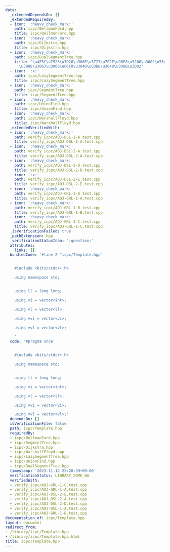 ```yaml
---
data:
  _extendedDependsOn: []
  _extendedRequiredBy:
  - icon: ':heavy_check_mark:'
    path: icpc/BellmanFord.hpp
    title: icpc/BellmanFord.hpp
  - icon: ':heavy_check_mark:'
    path: icpc/Dijkstra.hpp
    title: icpc/Dijkstra.hpp
  - icon: ':heavy_check_mark:'
    path: icpc/DualSegmentTree.hpp
    title: "\u4F5C\u7528\u7D20\u306E\u5727\u7E2E\u90E8\u5206\u3002\u554F\u984C\u306B\
      \u3088\u3063\u3066\u66F8\u304D\u63DB\u3048\u308B\u3002"
  - icon: ':x:'
    path: icpc/LazySegmentTree.hpp
    title: icpc/LazySegmentTree.hpp
  - icon: ':heavy_check_mark:'
    path: icpc/SegmentTree.hpp
    title: icpc/SegmentTree.hpp
  - icon: ':heavy_check_mark:'
    path: icpc/UnionFind.hpp
    title: icpc/UnionFind.hpp
  - icon: ':heavy_check_mark:'
    path: icpc/WarshallFloyd.hpp
    title: icpc/WarshallFloyd.hpp
  _extendedVerifiedWith:
  - icon: ':heavy_check_mark:'
    path: verify_icpc/AOJ-DSL-1-A.test.cpp
    title: verify_icpc/AOJ-DSL-1-A.test.cpp
  - icon: ':heavy_check_mark:'
    path: verify_icpc/AOJ-DSL-2-A.test.cpp
    title: verify_icpc/AOJ-DSL-2-A.test.cpp
  - icon: ':heavy_check_mark:'
    path: verify_icpc/AOJ-DSL-2-D.test.cpp
    title: verify_icpc/AOJ-DSL-2-D.test.cpp
  - icon: ':x:'
    path: verify_icpc/AOJ-DSL-2-E.test.cpp
    title: verify_icpc/AOJ-DSL-2-E.test.cpp
  - icon: ':heavy_check_mark:'
    path: verify_icpc/AOJ-GRL-1-A.test.cpp
    title: verify_icpc/AOJ-GRL-1-A.test.cpp
  - icon: ':heavy_check_mark:'
    path: verify_icpc/AOJ-GRL-1-B.test.cpp
    title: verify_icpc/AOJ-GRL-1-B.test.cpp
  - icon: ':heavy_check_mark:'
    path: verify_icpc/AOJ-GRL-1-C.test.cpp
    title: verify_icpc/AOJ-GRL-1-C.test.cpp
  _isVerificationFailed: true
  _pathExtension: hpp
  _verificationStatusIcon: ':question:'
  attributes:
    links: []
  bundledCode: '#line 2 "icpc/Template.hpp"


    #include <bits/stdc++.h>

    using namespace std;


    using ll = long long;

    using vi = vector<int>;

    using vl = vector<ll>;

    using vvi = vector<vi>;

    using vvl = vector<vl>;

    '
  code: '#pragma once


    #include <bits/stdc++.h>

    using namespace std;


    using ll = long long;

    using vi = vector<int>;

    using vl = vector<ll>;

    using vvi = vector<vi>;

    using vvl = vector<vl>;'
  dependsOn: []
  isVerificationFile: false
  path: icpc/Template.hpp
  requiredBy:
  - icpc/BellmanFord.hpp
  - icpc/SegmentTree.hpp
  - icpc/Dijkstra.hpp
  - icpc/WarshallFloyd.hpp
  - icpc/LazySegmentTree.hpp
  - icpc/UnionFind.hpp
  - icpc/DualSegmentTree.hpp
  timestamp: '2023-11-12 23:20:39+09:00'
  verificationStatus: LIBRARY_SOME_WA
  verifiedWith:
  - verify_icpc/AOJ-GRL-1-C.test.cpp
  - verify_icpc/AOJ-GRL-1-A.test.cpp
  - verify_icpc/AOJ-DSL-2-E.test.cpp
  - verify_icpc/AOJ-DSL-2-A.test.cpp
  - verify_icpc/AOJ-DSL-2-D.test.cpp
  - verify_icpc/AOJ-DSL-1-A.test.cpp
  - verify_icpc/AOJ-GRL-1-B.test.cpp
documentation_of: icpc/Template.hpp
layout: document
redirect_from:
- /library/icpc/Template.hpp
- /library/icpc/Template.hpp.html
title: icpc/Template.hpp
---
```

